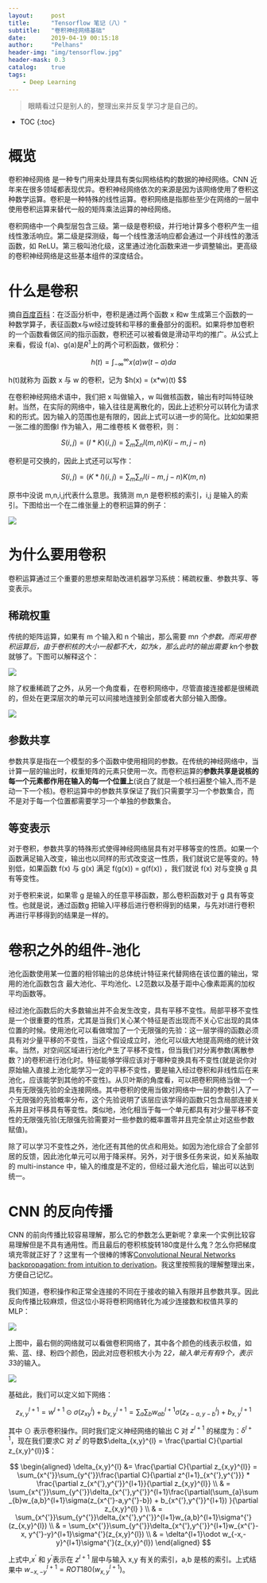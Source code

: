 ```yaml
---
layout:     post
title:      "Tensorflow 笔记（八）"
subtitle:   "卷积神经网络基础"
date:       2019-04-19 00:15:18
author:     "Pelhans"
header-img: "img/tensorflow.jpg"
header-mask: 0.3 
catalog:    true
tags:
    - Deep Learning
---
```


> 眼睛看过只是别人的，整理出来并反复学习才是自己的。

* TOC
{:toc}

# 概览
卷积神经网络 是一种专门用来处理具有类似网格结构的数据的神经网络。CNN 近年来在很多领域都表现优异。卷积神经网络依次的来源是因为该网络使用了卷积这种数学运算。卷积是一种特殊的线性运算。卷积网络是指那些至少在网络的一层中使用卷积运算来替代一般的矩阵乘法运算的神经网络。

卷积网络中一个典型层包含三级。第一级是卷积级，并行地计算多个卷积产生一组线性激活响应。第二级是探测级，每一个线性激活响应都会通过一个非线性的激活函数，如 ReLU。第三极叫池化级，这里通过池化函数来进一步调整输出。更高级的卷积神经网络是这些基本组件的深度结合。

# 什么是卷积

摘自[百度百科](https://baike.baidu.com/item/%E5%8D%B7%E7%A7%AF/9411006?fr=aladdin)：在泛函分析中，卷积是通过两个函数 x 和w 生成第三个函数的一种数学算子，表征函数x与w经过旋转和平移的重叠部分的面积。如果将参加卷积的一个函数看做区间的指示函数，卷积还可以被看做是滑动平均的推广。从公式上来看，假设 f(a)、g(a)是$R^{1}$上的两个可积函数，做积分：

$$ h(t) = \int_{-\infty}^{\infty} x(a)w(t-a)da $$

h(t)就称为 函数 x 与 w 的卷积，记为 $h(x) = (x*w)(t) $$

在卷积神经网络术语中，我们把 x 叫做输入，w 叫做核函数，输出有时叫特征映射。当然，在实际的网络中，输入往往是离散化的，因此上述积分可以转化为请求和的形式。因为输入的范围也是有限的，因此上式可以进一步的简化。比如如果把一张二维的图像I 作为输入，用二维卷核 K 做卷积，则：

$$ S(i,j) = (I*K)(i,j) = \sum_{m}\sum_{n}I(m,n)K(i-m, j-n) $$

卷积是可交换的，因此上式还可以写作：

$$ S(i, j) = (K*I)(i,j) = \sum_{m}\sum_{n}I(i-m, j-n)K(m,n) $$

原书中没说 m,n,i,j代表什么意思。我猜测 m,n 是卷积核的索引，i,j 是输入的索引。下图给出一个在二维张量上的卷积运算的例子：

![](/img/in-post/tensorflow/cnn_jisuan.png)    

# 为什么要用卷积

卷积运算通过三个重要的思想来帮助改进机器学习系统：稀疏权重、参数共享、等变表示。

## 稀疏权重

传统的矩阵运算，如果有 m 个输入和 n 个输出，那么需要 m*n 个参数。而采用卷积运算后，由于卷积核的大小一般都不大，如为k，那么此时的输出需要 k*n个参数就够了。下图可以解释这个：

![](/img/in-post/tensorflow/cnn_xishu_1.png)

除了权重稀疏了之外，从另一个角度看，在卷积网络中，尽管直接连接都是很稀疏的，但处在更深层次的单元可以间接地连接到全部或者大部分输入图像。

![](/img/in-post/tensorflow/cnn_xishu_2.png)

## 参数共享

参数共享是指在一个模型的多个函数中使用相同的参数。在传统的神经网络中，当计算一层的输出时，权重矩阵的元素只使用一次。而卷积运算的**参数共享是说核的每一个元素都作用在输入的每一个位置上**(说白了就是一个核扫遍整个输入,而不是动一下一个核)。卷积运算中的参数共享保证了我们只需要学习一个参数集合，而不是对于每一个位置都需要学习一个单独的参数集合。

## 等变表示
对于卷积，参数共享的特殊形式使得神经网络层具有对平移等变的性质。如果一个函数满足输入改变，输出也以同样的形式改变这一性质，我们就说它是等变的。特别低，如果函数 f(x) 与 g(x) 满足 f(g(x)) = g(f(x)) ，我们就说 f(x) 对与变换 g 具有等变性。

对于卷积来说，如果零 g 是输入的任意平移函数，那么卷积函数对于 g 具有等变性。也就是说，通过函数g 把输入I平移后进行卷积得到的结果，与先对I进行卷积再进行平移得到的结果是一样的。

# 卷积之外的组件-池化
池化函数使用某一位置的相邻输出的总体统计特征来代替网络在该位置的输出，常用的池化函数包含 最大池化、平均池化、L2范数以及基于距中心像素距离的加权平均函数等。

经过池化函数后的大多数输出并不会发生改变，具有平移不变性。局部平移不变性是一个很重要的性质，尤其是当我们关心某个特征是否出现而不关心它出现的具体位置的时候。使用池化可以看做增加了一个无限强的先验：这一层学得的函数必须具有对少量平移的不变性，当这个假设成立时，池化可以级大地提高网络的统计效率。当然，对空间区域进行池化产生了平移不变性，但当我们对分离参数(离散参数？)的卷积进行池化时。特征能够学得应该对于哪种变换具有不变性(就是说你对原始输入直接上池化能学习一定的平移不变性，要是输入经过卷积和非线性后在来池化，应该能学到其他的不变性)。从贝叶斯的角度看，可以把卷积网络当做一个具有无限强先验的全连接网络。其中卷积的使用当做对网络中一层的参数引入了一个无限强的先验概率分布，这个先验说明了该层应该学得的函数只包含局部连接关系并且对平移具有等变性。类似地，池化相当于每一个单元都具有对少量平移不变性的无限强先验(无限强先验需要对一些参数的概率置零并且完全禁止对这些参数赋值)。

除了可以学习不变性之外，池化还有其他的优点和用处。如因为池化综合了全部邻居的反馈，因此池化单元可以用于降采样。另外，对于很多任务来说，如关系抽取的 multi-instance 中，输入的维度是不定的，但经过最大池化后，输出可以达到统一。

# CNN 的反向传播
CNN 的前向传播比较容易理解，那么它的参数怎么更新呢？拿来一个实例比较容易理解但是不具有通用性。而且最后的卷积核旋转180度是什么鬼？怎么你把梯度填充零就正好了？这里有一个很棒的博客[Convolutional Neural Networks backpropagation: from intuition to derivation](https://grzegorzgwardys.wordpress.com/2016/04/22/8/)。我这里按照我的理解整理出来，方便自己记忆。

我们知道，卷积操作和正常全连接的不同在于接收的输入有限并且参数共享。因此反向传播比较麻烦，但这位小哥将卷积网络转化为减少连接数和权值共享的MLP：

![](/img/in-post/tensorflow/mlp-convolution-transform.png)

上图中，最右侧的网络就可以看做卷积网络了，其中各个颜色的线表示权值，如紫、蓝、绿、粉四个颜色，因此对应卷积核大小为 2*2，输入单元有有9个，表示3*3的输入。

![](/img/in-post/tensorflow/convolution-mlp-mapping.png)

基础此，我们可以定义如下网络：

$$ z_{x,y}^{l+1} = w^{l+1}\odot\sigma(z_{xy}^{l})+b_{x,y}^{l+1} = \sum_{a}\sum_{b}w_{ab}^{l+1}\sigma(z_{x-a,y-b}^{l}) + b_{x,y}^{l+1} $$

其中 $\odot$ 表示卷积操作。同时我们定义神经网络的输出 C 对 $z^{l+1}$ 的梯度为：$\delta^{l+1}$，现在我们要求C 对 $z^{l}$ 的导数$\delta_{x,y}^{l} = \frac{\partial C}{\partial z_{x,y}^{l}}$：

$$
\begin{aligned}
\delta_{x,y}^{l} &= \frac{\partial C}{\partial z_{x,y}^{l}} = \sum_{x^{'}}\sum_{y^{'}}\frac{\partial C}{\partial z^{l+1}_{x^{'},y^{'}}} * \frac{\partial z_{x^{'},y^{'}}^{l+1}}{\partial z_{x,y}^{l}} \\
& = \sum_{x^{'}}\sum_{y^{'}}\delta_{x^{'},y^{'}}^{l+1}\frac{\partial(\sum_{a}\sum_{b}w_{a,b}^{l+1}\sigma(z_{x^{'}-a,y^{'}-b}) + b_{x^{'},y^{'}}^{l+1}) }{\partial z_{x,y}^{l} } \\
& = \sum_{x^{'}}\sum_{y^{'}}\delta_{x^{'},y^{'}}^{l+1}w_{a,b}^{l+1}\sigma^{'}(z_{x,y}^{l}) \\
& = \sum_{x^{'}}\sum_{y^{'}}\delta_{x^{'},y^{'}}^{l+1}w_{x^{'}-x, y^{'}-y}^{l+1}\sigma^{'}(z_{x,y}^{l}) \\
& = \delta^{l+1}\odot w_{-x,-y}^{l+1}\sigma^{'}(z_{x,y}^{l})
\end{aligned}
$$

上式中,$x^{'}$ 和 $y^{'}$表示在 $z^{l+1}$ 层中与输入 x,y 有关的索引，a,b 是核的索引。上式结果中 $w_{-x,-y}^{l+1} = ROT180(w_{x,y}^{l+1})$。
